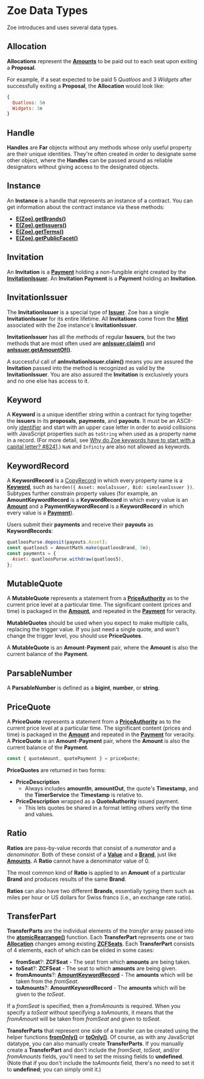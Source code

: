 # Zoe Data Types

Zoe introduces and uses several data types.

## Allocation

**Allocations** represent the **[Amounts](/reference/ertp-api/ertp-data-types.md#amount)** to be paid
out to each seat upon exiting a **Proposal**.

For example, if a seat expected to be paid 5 *Quatloos* and 3 *Widgets* after successfully exiting a **Proposal**, the **Allocation** would look like:

```js
{
  Quatloos: 5n
  Widgets: 3n
}
```

## Handle

**Handles** are **Far** objects without any methods whose only useful property are their
unique identities. They're often created in order to designate some other object, where the
**Handles** can be passed around as reliable designators without giving access to the
designated objects.

## Instance

An **Instance** is a handle that represents an instance of a contract.
You can get information about the contract instance via these methods:

- **[E(Zoe).getBrands()](./zoe.md#e-zoe-getbrands-instance)**
- **[E(Zoe).getIssuers()](./zoe.md#e-zoe-getissuers-instance)**
- **[E(Zoe).getTerms()](./zoe.md#e-zoe-getterms-instance)**
- **[E(Zoe).getPublicFacet()](./zoe.md#e-zoe-getpublicfacet-instance)**

## Invitation

An **Invitation** is a **[Payment](/reference/ertp-api/payment.md)** holding a non-fungible eright created by the **[InvitationIssuer](#invitationissuer)**.
An **Invitation Payment** is a **Payment** holding an **Invitation**.

## InvitationIssuer

The **InvitationIssuer** is a special type of **[Issuer](/reference/ertp-api/issuer.md)**.
Zoe has a single **InvitationIssuer** for its entire lifetime. All **Invitations** come from the
**[Mint](/reference/ertp-api/mint.md)** associated with the Zoe instance's **InvitationIssuer**.

**InvitationIssuer** has all the methods of regular **Issuers**, but the two methods that are most
often used are **[anIssuer.claim()](/reference/ertp-api/issuer.md#anissuer-claim-payment-optamount)**
and **[anIssuer.getAmountOf()](/reference/ertp-api/issuer.md#anissuer-getamountof-payment)**.

A successful call of **anInvitationIssuer.claim()** means you are assured the **Invitation** passed into
the method is recognized as valid by the **InvitationIssuer**. You are also assured the **Invitation**
is exclusively yours and no one else has access to it.

## Keyword

A **Keyword** is a unique identifier string within a contract for tying together the 
**issuers** in its **proposals**, **payments**, and **payouts**.
It must be an ASCII-only [identifier](https://developer.mozilla.org/en-US/docs/Glossary/Identifier)
and start with an upper case letter in order to avoid collisions with JavaScript properties
such as `toString` when used as a property name in a record.
(For more detail, see [Why do Zoe keywords have to start with a capital letter? #8241](https://github.com/Agoric/agoric-sdk/discussions/8241).)
`NaN` and `Infinity` are also not allowed as keywords.

<a id="amountkeywordrecord"></a>
## KeywordRecord

A **KeywordRecord** is a [CopyRecord](/glossary/#copyrecord) in which every property name
is a **[Keyword](#keyword)**, such as `harden({ Asset: moolaIssuer, Bid: simoleanIssuer })`.
Subtypes further constrain property values (for example, an
**AmountKeywordRecord** is a **KeywordRecord** in which every value is an
**[Amount](/reference/ertp-api/ertp-data-types.md#amount)** and a
**PaymentKeywordRecord** is a **KeywordRecord** in which every value is a
**[Payment](/reference/ertp-api/payment.md)**).

Users submit their **payments** and receive their **payouts** as **KeywordRecords**:
```js
quatloosPurse.deposit(payouts.Asset);
const quatloos5 = AmountMath.make(quatloosBrand, 5n);
const payments = {
  Asset: quatloosPurse.withdraw(quatloos5),
};
```

## MutableQuote

A **MutableQuote** represents a statement from a **[PriceAuthority](./price-authority.md)** as to the 
current price level at a particular time. The significant content (prices 
and time) is packaged in the **[Amount](/reference/ertp-api/ertp-data-types.md#amount)**, and repeated
in the **[Payment](/reference/ertp-api/payment.md)** for veracity.

**MutableQuotes** should be used when you expect to make multiple calls, replacing the trigger
value. If you just need a single quote, and won't change the trigger level, you should use
**PriceQuotes**.

A **MutableQuote** is an **Amount**-**Payment** pair, where the **Amount** is also the current 
balance of the **Payment**.

## ParsableNumber

A **ParsableNumber** is defined as a **bigint**, **number**, or **string**.

## PriceQuote

A **PriceQuote** represents a statement from a **[PriceAuthority](./price-authority.md)** as to the 
current price level at a particular time. The significant content (prices 
and time) is packaged in the **[Amount](/reference/ertp-api/ertp-data-types.md#amount)** and repeated
in the **[Payment](/reference/ertp-api/payment.md)** for veracity. 
A **PriceQuote** is an **Amount**-**Payment** pair, where the **Amount** is also the current 
balance of the **Payment**.
 
```js
const { quoteAmount, quotePayment } = priceQuote;
```

**PriceQuotes** are returned in two forms: 
- **PriceDescription**
  - Always includes **amountIn**, **amountOut**, the quote's **Timestamp**,
    and the **TimerService** the **Timestamp** is relative to.
- **PriceDescription** wrapped as a **QuoteAuthority** issued payment. 
  - This lets quotes be shared in a format letting others verify the time and values. 

## Ratio

**Ratios** are pass-by-value records that consist of a
*numerator* and a *denominator*. Both of these consist of a
**[Value](/reference/ertp-api/ertp-data-types.md#value)** and a **[Brand](/reference/ertp-api/brand.md)**,
just like **[Amounts](/reference/ertp-api/ertp-data-types.md#amount)**.
A **Ratio** cannot have a denominator value of 0.

The most common kind of **Ratio** is applied to an **Amount** of a particular **Brand**
and produces results of the same **Brand**.

**Ratios** can also have two different **Brands**, essentially typing them such as miles per
hour or US dollars for Swiss francs (i.e., an exchange rate ratio).

## TransferPart

**TransferParts** are the individual elements of the *transfer* array passed into the
**[atomicRearrange()](./zoe-helpers.md#atomicrearrange-zcf-transfers)** function. Each **TransferPart**
represents one or two **[Allocation](#allocation)** changes among existing
**[ZCFSeats](./zcfseat.md)**. Each **TransferPart** consists of 4 elements, each of which can be elided
in some cases:

* **fromSeat**?: **ZCFSeat** - The seat from which **amounts** are being taken.
* **toSeat**?: **ZCFSeat** - The seat to which **amounts** are being given.
* **fromAmounts**?: **[AmountKeywordRecord](#keywordrecord)** - The **amounts** which will be taken from the *fromSeat*.
* **toAmounts**?: **AmountKeywordRecord** - The **amounts** which will be given to the *toSeat*.

If a *fromSeat* is specified, then a *fromAmounts* is required. When you specify a *toSeat* without
specifying a *toAmounts*, it means that the *fromAmount* will be taken from *fromSeat* and given to
*toSeat*.

**TransferParts** that represent one side of a transfer
can be created using the helper functions
**[fromOnly()](./zoe-helpers.md#fromonly-fromseat-fromamounts)** or
**[toOnly()](./zoe-helpers.md#toonly-toseat-toamounts)**.
Of course, as with any JavaScript datatype, you can also manually create **TransferParts**.
If you manually create a **TransferPart** and don't include the *fromSeat*, *toSeat*, and/or
*fromAmounts* fields, you'll need to set the missing fields to **undefined**. (Note that if you don't
include the *toAmounts* field, there's no need to set it to **undefined**; you can simply omit it.)
